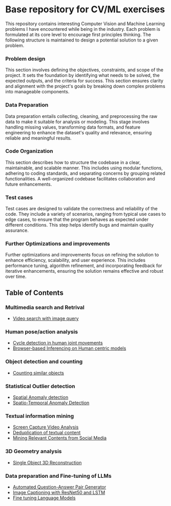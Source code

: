 # Base repository for CV/ML exercises
This repository contains interesting Computer Vision and Machine Learning problems I have encountered while being in the industry.
Each problem is formulated at its core level to encourage first principles thinking. The following structure is maintained to design 
a potential solution to a given problem.

### Problem design  
This section involves defining the objectives, constraints, and scope of the project. It sets the foundation by identifying 
what needs to be solved, the expected outputs, and the criteria for success. This section ensures clarity and alignment 
with the project's goals by breaking down complex problems into manageable components.

### Data Preparation  
Data preparation entails collecting, cleaning, and preprocessing the raw data to make it suitable for analysis or modeling. 
This stage involves handling missing values, transforming data formats, and feature engineering to enhance the dataset's 
quality and relevance, ensuring reliable and meaningful results.

### Code Organization  
This section describes how to  structure the codebase in a clear, maintainable, and scalable manner. This includes using modular 
functions, adhering to coding standards, and separating concerns by grouping related functionalities. A well-organized codebase 
facilitates collaboration and future enhancements.

### Test cases  
Test cases are designed to validate the correctness and reliability of the code. They include a variety of scenarios, ranging 
from typical use cases to edge cases, to ensure that the program behaves as expected under different conditions. This step 
helps identify bugs and maintain quality assurance.

### Further Optimizations and improvements  
Further optimizations and improvements focus on refining the solution to enhance efficiency, scalability, and user experience. 
This includes performance tuning, algorithm refinement, and incorporating feedback for iterative enhancements, ensuring the 
solution remains effective and robust over time.


## Table of Contents

### Multimedia search and Retrival
- [Video search with image query](./ex01/README.md)

### Human pose/action analysis
- [Cycle detection in human joint movements](./ex02/README.md)
- [Browser-based Inferencing on Human centric models](./ex05/README.md)

### Object detection and counting
- [Counting similar objects](./ex07/README.md)


### Statistical Outlier detection
- [Spatial Anomaly detection](./ex06/README.md)
- [Spatio-Temporal Anomaly Detection](./ex13/README.md)

### Textual information mining
- [Screen Capture Video Analysis](./ex03/README.md)
- [Deduplication of textual content](./ex08/README.md) 
- [Mining Relevant Contents from Social Media](./ex09/README.md) 


### 3D Geometry analysis
- [Single Object 3D Reconstruction](./ex12/README.md)

### Data preparation and Fine-tuning of LLMs
- [Automated Question-Answer Pair Generator](./ex04/README.md)
- [Image Captioning with ResNet50 and LSTM](./ex10/README.md) 
- [Fine tuning Language Models](./ex11/README.md) 
